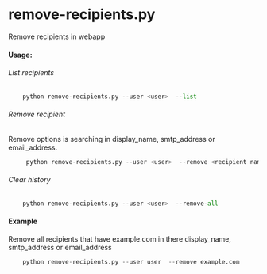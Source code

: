remove-recipients.py
====================
Remove recipients in webapp


#### Usage:

###### List recipients

```python
    python remove-recipients.py --user <user>  --list
```
###### Remove recipient
Remove options is searching in display_name, smtp_address or email_address. 

```python
     python remove-recipients.py --user <user>  --remove <recipient name>
```
    
###### Clear history 

```python
    python remove-recipients.py --user <user>  --remove-all
```
    
#### Example

Remove all recipients that have example.com in there display_name, smtp_address or email_address

```python
    python remove-recipients.py --user user  --remove example.com
```  